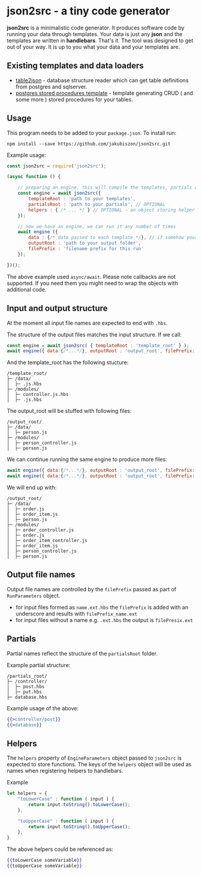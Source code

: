 ﻿# json2src - a tiny code generator
**json2src** is a minimalistic code generator. It produces software code by running your data through templates.
Your data is just any **json** and the templates are written in **handlebars**. That's it. The tool was designed to get out of your way. It is up to you what your data and your templates are.

## Existing templates and data loaders
 - [table2json](https://github.com/jakubiszon/table2json) - database structure reader which can get table definitions from postgres and sqlserver.
 - [postgres stored procedures template](https://github.com/jakubiszon/pg-stored-procedures-hbs) - template generating CRUD ( and some more ) stored procedures for your tables.

<!--- 
TODO
This tool started as part of a code generator for relational databases. There are some templates existing:
* REST api for postgres running on node/express
* CRUD stored procedures for sqlserver
* CRUD stored procedures for postgres

The above templates rely on structures extracted by [table2json](https://example.com) which is a tiny database structure extractor for **postgres** and **sqlserver**.
--->

## Usage
This program needs to be added to your `package.json`. To install run:
```
npm install --save https://github.com/jakubiszon/json2src.git
```

Example usage:
```js
const json2src = require('json2src');

(async function () {

	// preparing an engine, this will compile the templates, partials and assign helpers
	const engine = await json2src({
		templateRoot : 'path to your templates',
		partialsRoot : 'path to your partials', // OPTIONAL
		helpers : { /* ... */ } // OPTIONAL - an object storing helper functions, the keys of the object will be used as helper names
	});

	// now we have an engine, we can run it any number of times
	await engine ({
		data : {/* data passed to each template */}, // if somehow your templates needed no data this could as well be undefined
		outputRoot : 'path to your output folder',
		filePrefix : 'filename prefix for this run'
	});

})();

```
The above example used `async/await`. Please note callbacks are not supported. If you need them you might need to wrap the objects with additional code.

## Input and output structure
At the moment all input file names are expected to end with `.hbs`.

The structure of the output files matches the input structure.
If we call:
```js
const engine = await json2src( { templateRoot : 'template_root' } );
await engine({ data:{/*...*/}, outputRoot : 'output_root', filePrefix: 'person' })
```

And the template_root has the following stucture:
```
/template_root/
├─ /data/
│  ├─ .js.hbs
├─ /modules/
│  ├─ controller.js.hbs
│  ├─ .js.hbs
```

The output_root will be stuffed with following files:
```
/output_root/
├─ /data/
│  ├─ person.js
├─ /modules/
│  ├─ person_controller.js
│  ├─ person.js
```

We can continue running the same engine to produce more files:
```js
await engine({ data:{/*...*/}, outputRoot : 'output_root', filePrefix: 'order' })
await engine({ data:{/*...*/}, outputRoot : 'output_root', filePrefix: 'order_item' })
```

We will end up with:
```
/output_root/
├─ /data/
│  ├─ order.js
│  ├─ order_item.js
│  ├─ person.js
├─ /modules/
│  ├─ order_controller.js
│  ├─ order.js
│  ├─ order_item_controller.js
│  ├─ order_item.js
│  ├─ person_controller.js
│  ├─ person.js
```

## Output file names
Output file names are controlled by the `filePrefix` passed as part of `RunParameters` object.
* for input files formed as `name.ext.hbs` the `filePrefix` is added with an underscore and results with `filePrefix_name.ext`
* for input files without a name e.g. `.ext.hbs` the output is `filePresix.ext`
<!--- 
* TODO `filePrefix` could be assigned as a function:
```js
function( path, filename ) {
	// here you could be a bit more creative about the filenames
	return 'filename without path';
}
```
--->

## Partials
Partial names reflect the structure of the `partialsRoot` folder.

Example partial structure:
```
/partials_root/
├─ /controller/
│  ├─ post.hbs
│  ├─ put.hbs
├─ database.hbs
```

Example usage of the above:
```hbs
{{>controller/post}}
{{>database}}
```

## Helpers
The `helpers` property of `EngineParameters` object passed to `json2src` is expected to store functions. The keys of the `helpers` object will be used as names when registering helpers to handlebars.

Example
```js
let helpers = {
	"toLowerCase" : function ( input ) {
		return input.toString().toLowerCase();
	},

	"toUpperCase" : function ( input ) {
		return input.toString().toUpperCase();
	},
}
```

The above helpers could be referenced as:
```hbs
{{toLowerCase someVariable}}
{{toUpperCase someVariable}}
```

